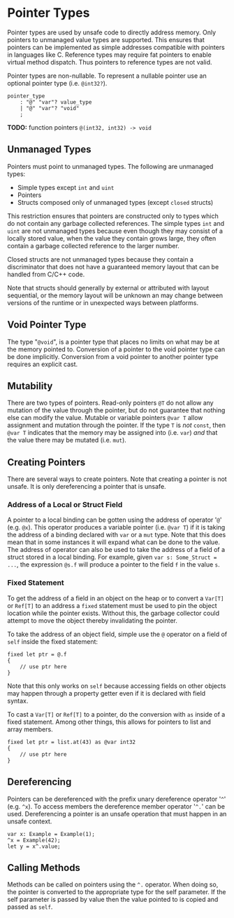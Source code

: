 # Pointer Types

Pointer types are used by unsafe code to directly address memory. Only pointers to unmanaged value
types are supported. This ensures that pointers can be implemented as simple addresses compatible
with pointers in languages like C. Reference types may require fat pointers to enable virtual method
dispatch. Thus pointers to reference types are not valid.

Pointer types are non-nullable. To represent a nullable pointer use an optional pointer type (i.e.
`@int32?`).

```grammar
pointer_type
    : "@" "var"? value_type
    | "@" "var"? "void"
    ;
```

**TODO:** function pointers `@(int32, int32) -> void`

## Unmanaged Types

Pointers must point to unmanaged types. The following are unmanaged types:

* Simple types except `int` and `uint`
* Pointers
* Structs composed only of unmanaged types (except `closed` structs)

This restriction ensures that pointers are constructed only to types which do not contain any
garbage collected references. The simple types `int` and `uint` are not unmanaged types because even
though they may consist of a locally stored value, when the value they contain grows large, they
often contain a garbage collected reference to the larger number.

Closed structs are not unmanaged types because they contain a discriminator that does not have a
guaranteed memory layout that can be handled from C/C++ code.

Note that structs should generally by external or attributed with layout sequential, or the memory
layout will be unknown an may change between versions of the runtime or in unexpected ways between
platforms.

## Void Pointer Type

The type "`@void`", is a pointer type that places no limits on what may be at the memory pointed to.
Conversion of a pointer to the void pointer type can be done implicitly. Conversion from a void
pointer to another pointer type requires an explicit cast.

## Mutability

There are two types of pointers. Read-only pointers `@T` do not allow any mutation of the value
through the pointer, but do not guarantee that nothing else can modify the value. Mutable or
variable pointers `@var T` allow assignment and mutation through the pointer. If the type `T` is
*not* `const`, then `@var T` indicates that the memory may be assigned into (i.e. `var`) *and* that
the value there may be mutated (i.e. `mut`).

## Creating Pointers

There are several ways to create pointers. Note that creating a pointer is not unsafe. It is only
dereferencing a pointer that is unsafe.

### Address of a Local or Struct Field

A pointer to a local binding can be gotten using the address of operator '`@`' (e.g. `@x`). This
operator produces a variable pointer (i.e. `@var T`) if it is taking the address of a binding
declared with `var` or a `mut` type. Note that this does mean that in some instances it will expand
what can be done to the value. The address of operator can also be used to take the address of a
field of a struct stored in a local binding. For example, given `var s: Some_Struct = ...`, the
expression `@s.f` will produce a pointer to the field `f` in the value `s`.

### Fixed Statement

To get the address of a field in an object on the heap or to convert a `Var[T]` or `Ref[T]` to an
address a `fixed` statement must be used to pin the object location while the pointer exists.
Without this, the garbage collector could attempt to move the object thereby invalidating the
pointer.

To take the address of an object field, simple use the `@` operator on a field of `self` inside the
fixed statement:

```azoth
fixed let ptr = @.f
{
    // use ptr here
}
```

Note that this only works on `self` because accessing fields on other objects may happen through a
property getter even if it is declared with field syntax.

To cast a `Var[T]` or `Ref[T]` to a pointer, do the conversion with `as` inside of a fixed statement.
Among other things, this allows for pointers to list and array members.

```azoth
fixed let ptr = list.at(43) as @var int32
{
    // use ptr here
}
```

## Dereferencing

Pointers can be dereferenced with the prefix unary dereference operator '`^`' (e.g. `^x`). To access
members the dereference member operator '`^.`' can be used. Dereferencing a pointer is an unsafe
operation that must happen in an unsafe context.

```azoth
var x: Example = Example(1);
^x = Example(42);
let y = x^.value;
```

## Calling Methods

Methods can be called on pointers using the `^.` operator. When doing so, the pointer is converted
to the appropriate type for the self parameter. If the self parameter is passed by value then the
value pointed to is copied and passed as `self`.
